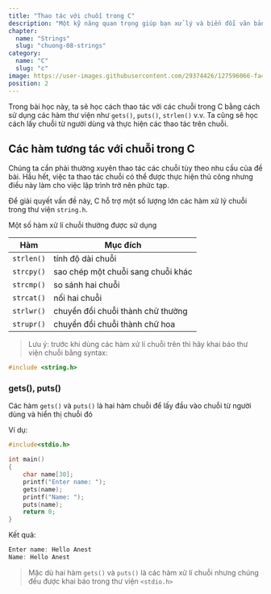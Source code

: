 ```yaml
---
title: "Thao tác với chuối trong C"
description: "Một kỹ năng quan trọng giúp bạn xử lý và biến đổi văn bản một cách linh hoạt. Bài viết này sẽ hướng dẫn bạn qua các thao tác cơ bản và tinh tế để làm việc với chuỗi trong C, giúp bạn tận dụng sức mạnh của xử lý văn bản. Chúng mình sẽ giải thích cách sao chép, nối, cắt, và so sánh chuỗi. Bạn sẽ tìm hiểu về các hàm thư viện chuỗi quan trọng như strcpy, strcat, strlen, và cách sử dụng chúng một cách hiệu quả nha."
chapter:
  name: "Strings"
  slug: "chuong-08-strings"
category:
  name: "C"
  slug: "c"
image: https://user-images.githubusercontent.com/29374426/127596066-fa46df01-982f-4a72-b6d1-f7d8f5c5a9b3.png
position: 2
---
```


Trong bài học này, ta sẽ học cách thao tác với các chuỗi trong C bằng cách sử dụng các hàm thư viện như `gets()`, `puts()`, `strlen()` v.v. Ta cũng sẽ học cách lấy chuỗi từ người dùng và thực hiện các thao tác trên chuỗi.

## Các hàm tương tác với chuỗi trong C

Chúng ta cần phải thường xuyên thao tác các chuỗi tùy theo nhu cầu của đề bài. Hầu hết, việc ta thao tác chuỗi có thể được thực hiện thủ công nhưng điều này làm cho việc lập trình trở nên phức tạp.

Để giải quyết vấn đề này, C hỗ trợ một số lượng lớn các hàm xử lý chuỗi trong thư viện `string.h`.

Một số hàm xử lí chuỗi thường được sử dụng

|    Hàm     | Mục đích                           |
| :--------: | ---------------------------------- |
| `strlen()` | tính độ dài chuỗi                  |
| `strcpy()` | sao chép một chuỗi sang chuỗi khác |
| `strcmp()` | so sánh hai chuỗi                  |
| `strcat()` | nối hai chuỗi                      |
| `strlwr()` | chuyển đổi chuỗi thành chữ thường  |
| `strupr()` | chuyển đổi chuỗi thành chữ hoa     |

> Lưu ý: trước khi dùng các hàm xử lí chuỗi trên thì hãy khai báo thư viện chuỗi bằng syntax:

```cpp
#include <string.h>
```

### gets(), puts()

Các hàm `gets()` và `puts()` là hai hàm chuỗi để lấy đầu vào chuỗi từ người dùng và hiển thị chuỗi đó

Ví dụ:

```cpp
#include<stdio.h>

int main()
{
    char name[30];
    printf("Enter name: ");
    gets(name);
    printf("Name: ");
    puts(name);
    return 0;
}
```

Kết quả:

```cpp
Enter name: Hello Anest
Name: Hello Anest
```

> Mặc dù hai hàm `gets()` và `puts()` là các hàm xử lí chuỗi nhưng chúng đều được khai báo trong thư viện `<stdio.h>`
